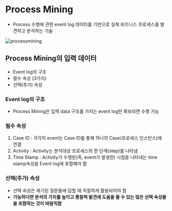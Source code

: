 # Process Mining
- Process 수행에 관한 event log 데이터를 기반으로 실제 비즈니스 프로세스를 발견하고 분석하는 기술

![processmining](./processmining.png)

## Process Mining의 입력 데이터
- Event log의 구조
- 필수 속성 (3가지)
- 선택(추가) 속성

### Event log의 구조
- Process Mining은 입력 data 구조를 가지는 event log만 확보되면 수행 가능

### 필수 속성
1. Case ID : 각각의 event는 Case ID를 통해 하나의 Case(프로세스 인스턴스)에 연결
2. Activity : Activity는 분석대상 프로세스의 한 단계(step)를 나타냄
3. Time Stamp : Activity가 수행된(즉, event가 발생한) 시점을 나타내는 time stamp속성을 Event log에 포함해야 함

### 선택(추가) 속성
- 선택 속성은 제기된 질문들에 답할 때 적절하게 활용되어야 함
- **가능하다면 분석의 가치를 높이고 통찰력 발견에 도움을 줄 수 있는 많은 선택 속성들을 포함하는 것이 바람직함**
